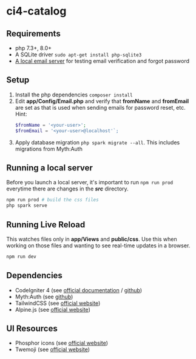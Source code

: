 # ci4-catalog

## Requirements
- php 7.3+, 8.0+
- A SQLite driver `sudo apt-get install php-sqlite3`
- [A local email server](https://gist.github.com/raelgc/6031274) for testing email verification and forgot password

## Setup
1. Install the php dependencies `composer install`
2. Edit **app/Config/Email.php** and verify that **fromName** and **fromEmail** are set as that is used when sending emails for password reset, etc. Hint:
    ```php
    $fromName = '<your-user>';
    $fromEmail = '<your-user>@localhost'`;
    ```
3. Apply database migration `php spark migrate --all`. This includes migrations from Myth:Auth

## Running a local server
Before you launch a local server, it's important to run `npm run prod` everytime there are changes in the ***src*** directory.
```bash
npm run prod # build the css files
php spark serve
```

## Running Live Reload
This watches files only in **app/Views** and **public/css**. Use this when working on those files and wanting to see real-time updates in a browser.
```bash
npm run dev
```

## Dependencies
- CodeIgniter 4 (see [official documentation](https://codeigniter.com/user_guide/intro/index.html) / [github](https://github.com/codeigniter4/CodeIgniter4))
- Myth:Auth (see [github](https://github.com/lonnieezell/myth-auth))
- TailwindCSS (see [official website](https://tailwindcss.com/))
- Alpine.js (see [official website](https://alpinejs.dev/))

## UI Resources
- Phosphor icons (see [official website](https://phosphoricons.com/))
- Twemoji (see [official website](https://twemoji.twitter.com/))
